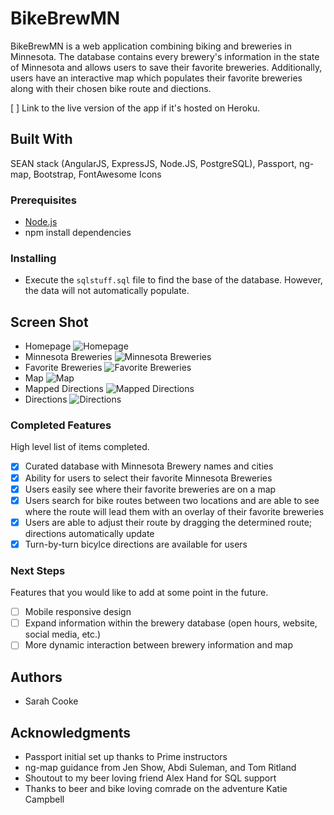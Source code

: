 # BikeBrewMN

BikeBrewMN is a web application combining biking and breweries in Minnesota. The database contains every brewery's information in the state of Minnesota and allows users to save their favorite breweries. Additionally, users have an interactive map which populates their favorite breweries along with their chosen bike route and diections. 

[ ] Link to the live version of the app if it's hosted on Heroku.

## Built With

SEAN stack (AngularJS, ExpressJS, Node.JS, PostgreSQL), Passport, ng-map, Bootstrap, FontAwesome Icons

### Prerequisites

- [Node.js](https://nodejs.org/en/)
- npm install dependencies

### Installing

- Execute the ```sqlstuff.sql``` file to find the base of the database. However, the data will not automatically populate. 

## Screen Shot

- Homepage
![Homepage](./public/images/homepage.png "Homepage")
- Minnesota Breweries
![Minnesota Breweries](./public/images/mn-breweries.png "Minnesota Breweries")
- Favorite Breweries
![Favorite Breweries](./public/images/favorite-breweries.png "Favorite Breweries")
- Map
![Map](./public/images/map.png "Map")
- Mapped Directions
![Mapped Directions](./public/images/map-directions.png "Mapped Directions")
- Directions
![Directions](./public/images/directions.png "Directions")

### Completed Features

High level list of items completed.

- [x] Curated database with Minnesota Brewery names and cities
- [X] Ability for users to select their favorite Minnesota Breweries
- [X] Users easily see where their favorite breweries are on a map
- [X] Users search for bike routes between two locations and are able to see where the route will lead them with an overlay of their favorite breweries 
- [X] Users are able to adjust their route by dragging the determined route; directions automatically update
- [X] Turn-by-turn bicylce directions are available for users

### Next Steps

Features that you would like to add at some point in the future.

- [ ] Mobile responsive design
- [ ] Expand information within the brewery database (open hours, website, social media, etc.)
- [ ] More dynamic interaction between brewery information and map 

## Authors

* Sarah Cooke


## Acknowledgments

* Passport initial set up thanks to Prime instructors
* ng-map guidance from Jen Show, Abdi Suleman, and Tom Ritland
* Shoutout to my beer loving friend Alex Hand for SQL support
* Thanks to beer and bike loving comrade on the adventure Katie Campbell
